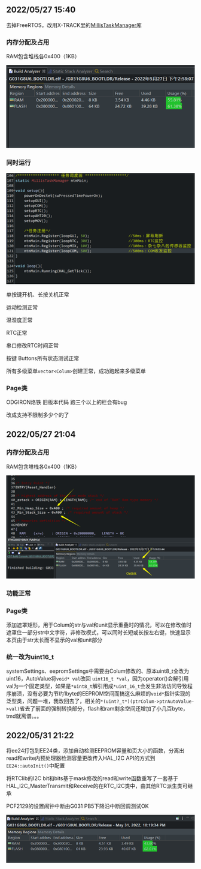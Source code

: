 ## 2022/05/27  15:40

去掉FreeRTOS，改用X-TRACK里的[MillisTaskManager](https://github.com/FASTSHIFT/X-TRACK/tree/main/Software/X-Track/Libraries/MillisTaskManager)库

### 内存分配及占用

RAM包含堆栈各0x400（1KB）

![2022-0527-1540-内存分配及占用_RAM包含堆栈各0x400（1KB）](2022-0527-1540-内存分配及占用_RAM包含堆栈各0x400（1KB）.png)

### 同时运行

![同时运行的任务](同时运行的任务.png)

单按键开机、长按关机正常

运动检测正常

温湿度正常

RTC正常

串口修改RTC时间正常

按键 Buttons所有状态测试正常

所有多级菜单`vector<Colum>`创建正常，成功跑起来多级菜单

### Page类

ODGIRON烙铁 旧版本代码 跑三个以上的栏会有bug

改成支持不限制多少个的了

## 2022/05/27  21:04

### 内存分配及占用

RAM包含堆栈各0x400（1KB）

![2022-0527-2104_内存分配及占用_RAM包含堆栈各0x400（1KB）](2022-0527-2104_内存分配及占用_RAM包含堆栈各0x400（1KB）.png)

### 功能正常

### Page类

添加遮罩矩形，用于Colum的str与val和unit显示重叠时的情况，可以在修改值时遮罩住一部分str中文字符，非修改模式，可以同时长短或长按左右键，快速显示本页由于str太长而不显示的val和unit部分

### 统一改为uint16_t

systemSettings、eepromSettings中需要由Colum修改的、原本uint8_t全改为uint16，AutoValue将`void* val`改回 `uint16_t *val`，因为operator()会解引用val为一个固定类型，如果是`*uint8_t`解引用成`*uint_16_t`会发生非法访问导致程序崩溃，没有必要为节约1byte的EEPROM空间而搞这么麻烦的`void*`指针实现的泛型类，问题一堆，我改回去了，相关的`*(uint?_t*)(ptrColum->ptrAutoValue->val)`省去了前面的强制转换部分，flash和ram剩余空间还增加了小几百byte，tmd就离谱。。。

## 2022/05/31 21:22

将ee24打包到EE24类，添加自动检测EEPROM容量和页大小的函数，分离出read和write内预处理器检测容量更改传入HAL_I2C API的方式到`EE24::autoInit()`中配置

将RTClib的I2C bit和bits基于mask修改的read和write函数重写了一套基于HAL_I2C_MasterTransmit和Receive的在RTC_I2C类中，由其他RTC派生类可继承

PCF2129的设置闹钟中断由G031 PB5下降沿中断回调测试OK

![2022-0531-2222-内存分配及占用_RAM包含堆栈各0x400（1KB）](2022-0531-2222-内存分配及占用_RAM包含堆栈各0x400（1KB）.png)
